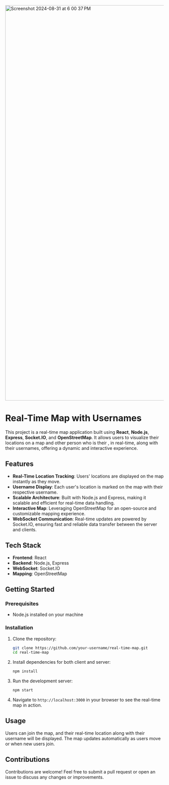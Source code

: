 <img width="1257" alt="Screenshot 2024-08-31 at 6 00 37 PM" src="https://github.com/user-attachments/assets/428c0b24-e289-447b-bc63-3d0337b7a95c">



# Real-Time Map with Usernames

This project is a real-time map application built using **React**, **Node.js**, **Express**, **Socket.IO**, and **OpenStreetMap**. It allows users to visualize their locations on a map and other person who is their  ,  in real-time, along with their usernames, offering a dynamic and interactive experience.

## Features

- **Real-Time Location Tracking**: Users' locations are displayed on the map instantly as they move.
- **Username Display**: Each user's location is marked on the map with their respective username.
- **Scalable Architecture**: Built with Node.js and Express, making it scalable and efficient for real-time data handling.
- **Interactive Map**: Leveraging OpenStreetMap for an open-source and customizable mapping experience.
- **WebSocket Communication**: Real-time updates are powered by Socket.IO, ensuring fast and reliable data transfer between the server and clients.

## Tech Stack

- **Frontend**: React
- **Backend**: Node.js, Express
- **WebSocket**: Socket.IO
- **Mapping**: OpenStreetMap

## Getting Started

### Prerequisites

- Node.js installed on your machine

### Installation

1. Clone the repository:
   ```bash
   git clone https://github.com/your-username/real-time-map.git
   cd real-time-map
   ```

2. Install dependencies for both client and server:
   ```bash
   npm install
   ```

3. Run the development server:
   ```bash
   npm start
   ```

4. Navigate to `http://localhost:3000` in your browser to see the real-time map in action.

## Usage

Users can join the map, and their real-time location along with their username will be displayed. The map updates automatically as users move or when new users join.

## Contributions

Contributions are welcome! Feel free to submit a pull request or open an issue to discuss any changes or improvements.

